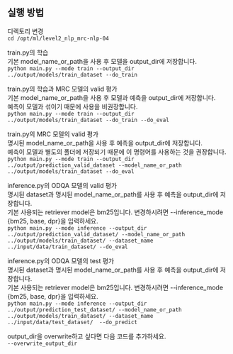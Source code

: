 ## 실행 방법
디렉토리 변경  
`cd /opt/ml/level2_nlp_mrc-nlp-04`

train.py의 학습  
기본 model_name_or_path을 사용 후 모델을 output_dir에 저장합니다.  
`python main.py --mode train --output_dir ../output/models/train_dataset --do_train`  

train.py의 학습과 MRC 모델의 valid 평가  
기본 model_name_or_path을 사용 후 모델과 예측을 output_dir에 저장합니다.  
예측이 모델과 섞이기 때문에 사용을 비권장합니다.  
`python main.py --mode train --output_dir ../output/models/train_dataset --do_train --do_eval`

train.py의 MRC 모델의 valid 평가  
명시된 model_name_or_path을 사용 후 예측을 output_dir에 저장합니다.  
예측이 모델과 별도의 폴더에 저장되기 때문에 이 명령어를 사용하는 것을 권장합니다.  
`python main.py --mode train --output_dir ../output/prediction_valid_dataset --model_name_or_path ../output/models/train_dataset --do_eval`

inference.py의 ODQA 모델의 valid 평가  
명시된 dataset과 명시된 model_name_or_path를 사용 후 예측을 output_dir에 저장합니다.  
기본 사용되는 retriever model은 bm25입니다. 변경하시려면 --inference_mode {bm25, base, dpr}을 입력하세요.  
`python main.py --mode inference --output_dir ../output/prediction_valid_dataset/ --model_name_or_path ../output/models/train_dataset/ --dataset_name ../input/data/train_dataset/ --do_eval`

inference.py의 ODQA 모델의 test 평가  
명시된 dataset과 명시된 model_name_or_path를 사용 후 예측을 output_dir에 저장합니다.  
기본 사용되는 retriever model은 bm25입니다. 변경하시려면 --inference_mode {bm25, base, dpr}을 입력하세요.  
`python main.py --mode inference --output_dir ../output/prediction_test_dataset/ --model_name_or_path ../output/models/train_dataset/ --dataset_name ../input/data/test_dataset/  --do_predict`

output_dir을 overwrite하고 싶다면 다음 코드를 추가하세요.  
`--overwrite_output_dir `  